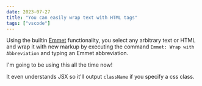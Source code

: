 ```yaml
---
date: 2023-07-27
title: "You can easily wrap text with HTML tags"
tags: ["vscode"]
---
```



Using the builtin [Emmet](https://code.visualstudio.com/docs/editor/emmet) functionality, you select any arbitrary text or HTML and wrap it with new markup by executing the command `Emmet: Wrap with Abbreviation` and typing an Emmet abbreviation.

I'm going to be using this all the time now!

It even understands JSX so it'll output `className` if you specify a css class.


